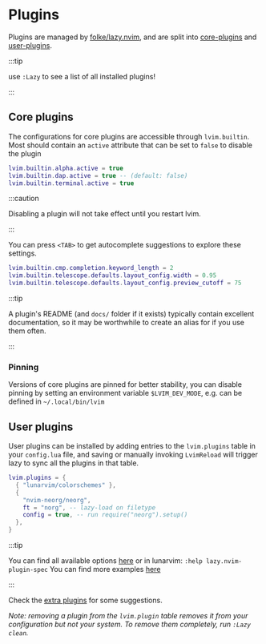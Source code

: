 # Plugins

Plugins are managed by [folke/lazy.nvim](https://github.com/folke/lazy.nvim), and are split into [core-plugins](./core-plugins-list.md) and [user-plugins](#user-plugins).

:::tip

use `:Lazy` to see a list of all installed plugins!

:::

## Core plugins

The configurations for core plugins are accessible through `lvim.builtin`. Most should contain an `active` attribute that can be set to `false` to disable the plugin

```lua
lvim.builtin.alpha.active = true
lvim.builtin.dap.active = true -- (default: false)
lvim.builtin.terminal.active = true
```

:::caution

Disabling a plugin will not take effect until you restart lvim.

:::

You can press `<TAB>` to get autocomplete suggestions to explore these settings.

```lua
lvim.builtin.cmp.completion.keyword_length = 2
lvim.builtin.telescope.defaults.layout_config.width = 0.95
lvim.builtin.telescope.defaults.layout_config.preview_cutoff = 75
```

:::tip

A plugin's README (and `docs/` folder if it exists) typically contain excellent documentation, so it may be worthwhile to create an alias for if you use them often.

:::

### Pinning

Versions of core plugins are pinned for better stability, 
you can disable pinning by setting an environment variable `$LVIM_DEV_MODE`, e.g. can be defined in `~/.local/bin/lvim`

## User plugins

User plugins can be installed by adding entries to the `lvim.plugins` table in your `config.lua` file,
and saving or manually invoking `LvimReload` will trigger lazy to sync all the plugins in that table.

```lua
lvim.plugins = {
  { "lunarvim/colorschemes" },
  {
    "nvim-neorg/neorg",
    ft = "norg", -- lazy-load on filetype
    config = true, -- run require("neorg").setup()
  },
}
```

:::tip

You can find all available options [here](https://github.com/folke/lazy.nvim#-plugin-spec) or in lunarvim: `:help lazy.nvim-plugin-spec`
You can find more examples [here](https://github.com/folke/lazy.nvim#examples)

:::

Check the [extra plugins](./extra-plugins.md) for some suggestions.

_Note: removing a plugin from the `lvim.plugin` table removes it from your configuration but not your system. To remove them completely, run `:Lazy clean`._
